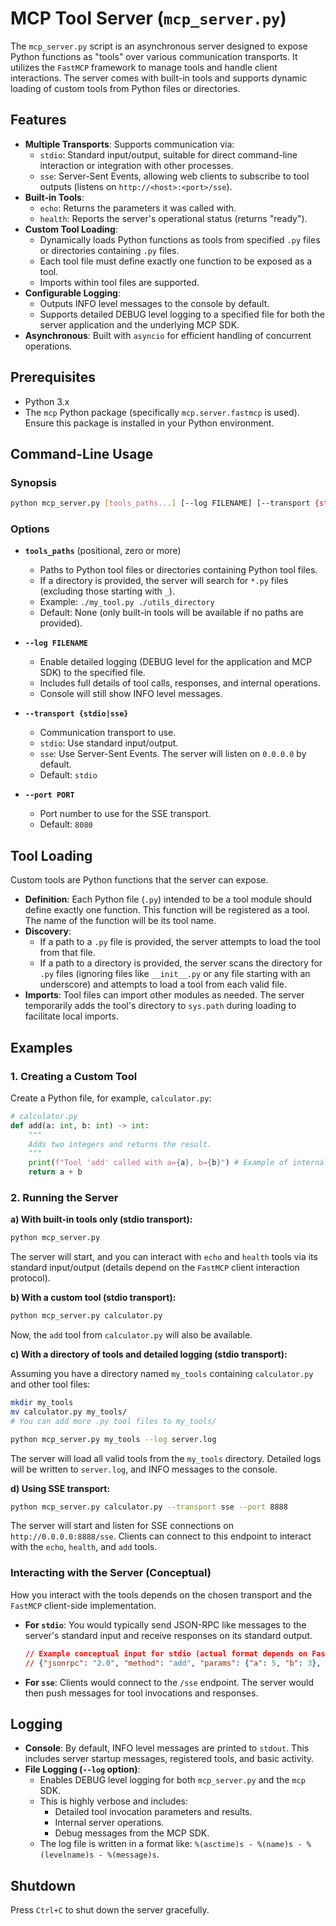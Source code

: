 # MCP Tool Server (`mcp_server.py`)

The `mcp_server.py` script is an asynchronous server designed to expose Python functions as "tools" over various communication transports. It utilizes the `FastMCP` framework to manage tools and handle client interactions. The server comes with built-in tools and supports dynamic loading of custom tools from Python files or directories.

## Features

*   **Multiple Transports**: Supports communication via:
    *   `stdio`: Standard input/output, suitable for direct command-line interaction or integration with other processes.
    *   `sse`: Server-Sent Events, allowing web clients to subscribe to tool outputs (listens on `http://<host>:<port>/sse`).
*   **Built-in Tools**:
    *   `echo`: Returns the parameters it was called with.
    *   `health`: Reports the server's operational status (returns "ready").
*   **Custom Tool Loading**:
    *   Dynamically loads Python functions as tools from specified `.py` files or directories containing `.py` files.
    *   Each tool file must define exactly one function to be exposed as a tool.
    *   Imports within tool files are supported.
*   **Configurable Logging**:
    *   Outputs INFO level messages to the console by default.
    *   Supports detailed DEBUG level logging to a specified file for both the server application and the underlying MCP SDK.
*   **Asynchronous**: Built with `asyncio` for efficient handling of concurrent operations.

## Prerequisites

*   Python 3.x
*   The `mcp` Python package (specifically `mcp.server.fastmcp` is used). Ensure this package is installed in your Python environment.

## Command-Line Usage

### Synopsis

```bash
python mcp_server.py [tools_paths...] [--log FILENAME] [--transport {stdio,sse}] [--port PORT]
```

### Options

*   **`tools_paths`** (positional, zero or more)
    *   Paths to Python tool files or directories containing Python tool files.
    *   If a directory is provided, the server will search for `*.py` files (excluding those starting with `_`).
    *   Example: `./my_tool.py ./utils_directory`
    *   Default: None (only built-in tools will be available if no paths are provided).

*   **`--log FILENAME`**
    *   Enable detailed logging (DEBUG level for the application and MCP SDK) to the specified file.
    *   Includes full details of tool calls, responses, and internal operations.
    *   Console will still show INFO level messages.

*   **`--transport {stdio|sse}`**
    *   Communication transport to use.
    *   `stdio`: Use standard input/output.
    *   `sse`: Use Server-Sent Events. The server will listen on `0.0.0.0` by default.
    *   Default: `stdio`

*   **`--port PORT`**
    *   Port number to use for the SSE transport.
    *   Default: `8080`

## Tool Loading

Custom tools are Python functions that the server can expose.

*   **Definition**: Each Python file (`.py`) intended to be a tool module should define exactly one function. This function will be registered as a tool. The name of the function will be its tool name.
*   **Discovery**:
    *   If a path to a `.py` file is provided, the server attempts to load the tool from that file.
    *   If a path to a directory is provided, the server scans the directory for `.py` files (ignoring files like `__init__.py` or any file starting with an underscore) and attempts to load a tool from each valid file.
*   **Imports**: Tool files can import other modules as needed. The server temporarily adds the tool's directory to `sys.path` during loading to facilitate local imports.

## Examples

### 1. Creating a Custom Tool

Create a Python file, for example, `calculator.py`:

```python
# calculator.py
def add(a: int, b: int) -> int:
    """
    Adds two integers and returns the result.
    """
    print(f"Tool 'add' called with a={a}, b={b}") # Example of internal tool logging
    return a + b
```

### 2. Running the Server

**a) With built-in tools only (stdio transport):**

```bash
python mcp_server.py
```
The server will start, and you can interact with `echo` and `health` tools via its standard input/output (details depend on the `FastMCP` client interaction protocol).

**b) With a custom tool (stdio transport):**

```bash
python mcp_server.py calculator.py
```
Now, the `add` tool from `calculator.py` will also be available.

**c) With a directory of tools and detailed logging (stdio transport):**

Assuming you have a directory named `my_tools` containing `calculator.py` and other tool files:

```bash
mkdir my_tools
mv calculator.py my_tools/
# You can add more .py tool files to my_tools/

python mcp_server.py my_tools --log server.log
```
The server will load all valid tools from the `my_tools` directory. Detailed logs will be written to `server.log`, and INFO messages to the console.

**d) Using SSE transport:**

```bash
python mcp_server.py calculator.py --transport sse --port 8888
```
The server will start and listen for SSE connections on `http://0.0.0.0:8888/sse`. Clients can connect to this endpoint to interact with the `echo`, `health`, and `add` tools.

### Interacting with the Server (Conceptual)

How you interact with the tools depends on the chosen transport and the `FastMCP` client-side implementation.

*   **For `stdio`**: You would typically send JSON-RPC like messages to the server's standard input and receive responses on its standard output.
    ```json
    // Example conceptual input for stdio (actual format depends on FastMCP)
    // {"jsonrpc": "2.0", "method": "add", "params": {"a": 5, "b": 3}, "id": 1}
    ```

*   **For `sse`**: Clients would connect to the `/sse` endpoint. The server would then push messages for tool invocations and responses.

## Logging

*   **Console**: By default, INFO level messages are printed to `stdout`. This includes server startup messages, registered tools, and basic activity.
*   **File Logging (`--log` option)**:
    *   Enables DEBUG level logging for both `mcp_server.py` and the `mcp` SDK.
    *   This is highly verbose and includes:
        *   Detailed tool invocation parameters and results.
        *   Internal server operations.
        *   Debug messages from the MCP SDK.
    *   The log file is written in a format like: `%(asctime)s - %(name)s - %(levelname)s - %(message)s`.

## Shutdown

Press `Ctrl+C` to shut down the server gracefully.

```